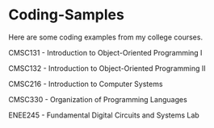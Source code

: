 Coding-Samples
==============

Here are some coding examples from my college courses.

CMSC131 - Introduction to Object-Oriented Programming I

CMSC132 - Introduction to Object-Oriented Programming II

CMSC216 - Introduction to Computer Systems

CMSC330 - Organization of Programming Languages

ENEE245 - Fundamental Digital Circuits and Systems Lab
